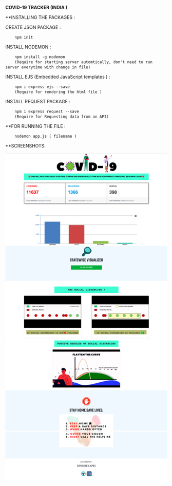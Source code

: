 **COVID-19 TRACKER (INDIA )**

**INSTALLING THE PACKAGES :

CREATE JSON PACKAGE :

        npm init

INSTALL NODEMON :

        npm install -g nodemon
        (Require for starting server automtically, don't need to run server everytime with change in file) 
        
INSTALL EJS (Embedded JavaScript templates ) :
        
        npm i express ejs --save
        (Require for rendering the html file )
        
INSTALL REQUEST PACKAGE :

        npm i express request --save
        (Require for Requesting data from an API)
      
**FOR RUNNING THE FILE :

        nodemon app.js ( filename )
        
        
**SCREENSHOTS:

![](public/images/screenshot1.png)
![](public/images/screenshot2.png)
![](public/images/screenshot3.png)
![](public/images/screenshot4.png)
   
        
        
        

        
        
